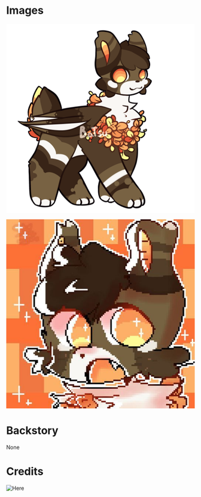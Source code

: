 # Images 

![Willy](willy.png)

![Willy2](will2.jpeg)

# Backstory

None

# Credits

![Here](https://www.deviantart.com/batsu-chann)
